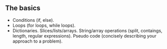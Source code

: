 ## The basics
- Conditions (if, else).
- Loops (for loops, while loops).
- Dictionaries.
Slices/lists/arrays.
String/array operations (split, contaings, length, regular expressions).
Pseudo code (concisely describing your approach to a problem).
